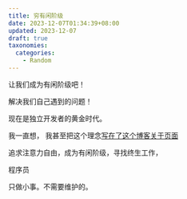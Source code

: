 ```yaml
---
title: 穷有闲阶级
date: 2023-12-07T01:34:39+08:00
updated: 2023-12-07
draft: true
taxonomies:
  categories:
    - Random
---
```


让我们成为有闲阶级吧！

<!-- more -->

解决我们自己遇到的问题！

现在是独立开发者的黄金时代。

我一直想， 我甚至把这个理念[写在了这个博客关于页面](https://www.owenyoung.com/about/)

追求注意力自由，成为有闲阶级，寻找终生工作，

程序员

只做小事。不需要维护的。
